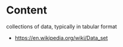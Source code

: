 # Content

collections of data, typically in tabular format 





- https://en.wikipedia.org/wiki/Data_set

